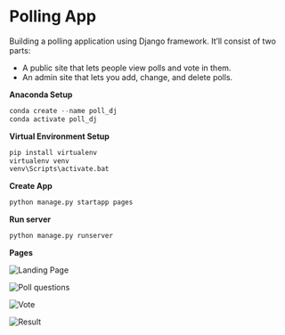 # Polling App

Building a polling application using Django framework. It’ll consist of two parts:

- A public site that lets people view polls and vote in them.
- An admin site that lets you add, change, and delete polls.



**Anaconda Setup**

```python
conda create --name poll_dj
conda activate poll_dj
```

**Virtual Environment Setup**
```python
pip install virtualenv
virtualenv venv
venv\Scripts\activate.bat
```

**Create App**
```python
python manage.py startapp pages
```

**Run server**
```python
python manage.py runserver
```

**Pages**


![Landing Page](https://github.com/HMFazleRabbi/poll_django/assets/55730363/53f1beb0-7469-4dd8-822a-0db42828b28e)

![Poll questions](https://github.com/HMFazleRabbi/poll_django/assets/55730363/f25ac784-0051-48e1-aa07-8c77a83e6495)

![Vote](https://github.com/HMFazleRabbi/poll_django/assets/55730363/68ca7af2-4ba9-4855-a12e-859ca62ac172)

![Result](https://github.com/HMFazleRabbi/poll_django/assets/55730363/319ebc83-8773-41de-a5bc-63ab39c94045)





